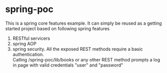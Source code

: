# spring-poc
This is a spring core features example. It can simply be reused as a getting started project based on following spring features <br>
1. RESTful servicers<br>
2. spring AOP<br>
3. spring security. All the exposed REST methods require a basic authentication.<br>
   Calling /spring-poc/lib/books or any other REST method prompts a log in page with valid credentials "user" and "password"
